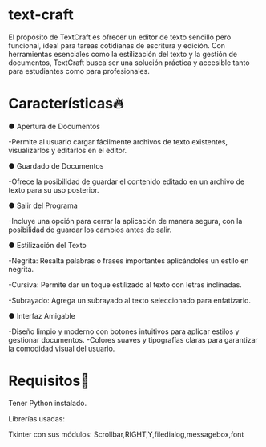 # text-craft
El propósito de TextCraft es ofrecer un editor de texto sencillo pero funcional, ideal para tareas cotidianas de escritura y edición. Con herramientas esenciales como la estilización del texto y la gestión de documentos, TextCraft busca ser una solución práctica y accesible tanto para estudiantes como para profesionales.

# Características🔥

● Apertura de Documentos

   -Permite al usuario cargar fácilmente archivos de texto existentes, visualizarlos y editarlos en el editor.

● Guardado de Documentos

   -Ofrece la posibilidad de guardar el contenido editado en un archivo de texto para su uso posterior.

● Salir del Programa

   -Incluye una opción para cerrar la aplicación de manera segura, con la posibilidad de guardar los cambios antes de salir.

● Estilización del Texto

   -Negrita: Resalta palabras o frases importantes aplicándoles un estilo en negrita.

   -Cursiva: Permite dar un toque estilizado al texto con letras inclinadas.

   -Subrayado: Agrega un subrayado al texto seleccionado para enfatizarlo.

● Interfaz Amigable

   -Diseño limpio y moderno con botones intuitivos para aplicar estilos y gestionar documentos.
   -Colores suaves y tipografías claras para garantizar la comodidad visual del usuario.

# Requisitos🔎

Tener Python instalado.

Librerías usadas:

Tkinter con sus módulos: Scrollbar,RIGHT,Y,filedialog,messagebox,font

